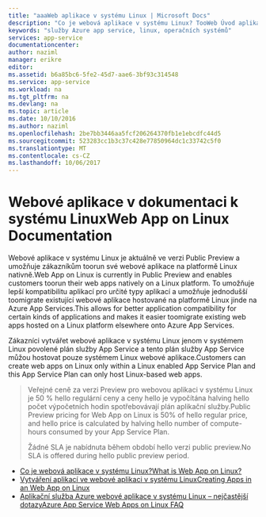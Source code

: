 ```yaml
---
title: "aaaWeb aplikace v systému Linux | Microsoft Docs"
description: "Co je webová aplikace v systému Linux? TooWeb Úvod aplikace v systému Linux."
keywords: "služby Azure app service, linux, operačních systémů"
services: app-service
documentationcenter: 
author: naziml
manager: erikre
editor: 
ms.assetid: b6a85bc6-5fe2-45d7-aae6-3bf93c314548
ms.service: app-service
ms.workload: na
ms.tgt_pltfrm: na
ms.devlang: na
ms.topic: article
ms.date: 10/10/2016
ms.author: naziml
ms.openlocfilehash: 2be7bb3446aa5fcf206264370fb1e1ebcdfc44d5
ms.sourcegitcommit: 523283cc1b3c37c428e77850964dc1c33742c5f0
ms.translationtype: MT
ms.contentlocale: cs-CZ
ms.lasthandoff: 10/06/2017
---
```

# <a name="web-app-on-linux-documentation"></a><span data-ttu-id="7dd80-105">Webové aplikace v dokumentaci k systému Linux</span><span class="sxs-lookup"><span data-stu-id="7dd80-105">Web App on Linux Documentation</span></span>
<span data-ttu-id="7dd80-106">Webové aplikace v systému Linux je aktuálně ve verzi Public Preview a umožňuje zákazníkům toorun své webové aplikace na platformě Linux nativně.</span><span class="sxs-lookup"><span data-stu-id="7dd80-106">Web App on Linux is currently in Public Preview and enables customers toorun their web apps natively on a Linux platform.</span></span> <span data-ttu-id="7dd80-107">To umožňuje lepší kompatibilitu aplikací pro určité typy aplikací a umožňuje jednodušší toomigrate existující webové aplikace hostované na platformě Linux jinde na Azure App Services.</span><span class="sxs-lookup"><span data-stu-id="7dd80-107">This allows for better application compatibility for certain kinds of applications and makes it easier toomigrate existing web apps hosted on a Linux platform elsewhere onto Azure App Services.</span></span>

<span data-ttu-id="7dd80-108">Zákazníci vytvářet webové aplikace v systému Linux jenom v systémem Linux povolené plán služby App Service a tento plán služby App Service můžou hostovat pouze systémem Linux webové aplikace.</span><span class="sxs-lookup"><span data-stu-id="7dd80-108">Customers can create web apps on Linux only within a Linux enabled App Service Plan and this App Service Plan can only host Linux-based web apps.</span></span> 

> <span data-ttu-id="7dd80-109">Veřejné ceně za verzi Preview pro webovou aplikaci v systému Linux je 50 % hello regulární ceny a ceny hello je vypočítána halving hello počet výpočetních hodin spotřebovávají plán aplikační služby.</span><span class="sxs-lookup"><span data-stu-id="7dd80-109">Public Preview pricing for Web App on Linux is 50% of hello regular price, and hello price is calculated by halving hello number of compute-hours consumed by your App Service Plan.</span></span>
> 
> <span data-ttu-id="7dd80-110">Žádné SLA je nabídnuta během období hello verzi public preview.</span><span class="sxs-lookup"><span data-stu-id="7dd80-110">No SLA is offered during hello public preview period.</span></span> 
> 
> 

* [<span data-ttu-id="7dd80-111">Co je webová aplikace v systému Linux?</span><span class="sxs-lookup"><span data-stu-id="7dd80-111">What is Web App on Linux?</span></span>](../app-service-web/app-service-linux-intro.md)
* [<span data-ttu-id="7dd80-112">Vytváření aplikací ve webové aplikaci v systému Linux</span><span class="sxs-lookup"><span data-stu-id="7dd80-112">Creating Apps in an Web App on Linux</span></span>](../app-service-web/app-service-linux-how-to-create-web-app.md)
* [<span data-ttu-id="7dd80-113">Aplikační služba Azure webové aplikace v systému Linux – nejčastější dotazy</span><span class="sxs-lookup"><span data-stu-id="7dd80-113">Azure App Service Web Apps on Linux FAQ</span></span>](../app-service-web/app-service-linux-faq.md) 

